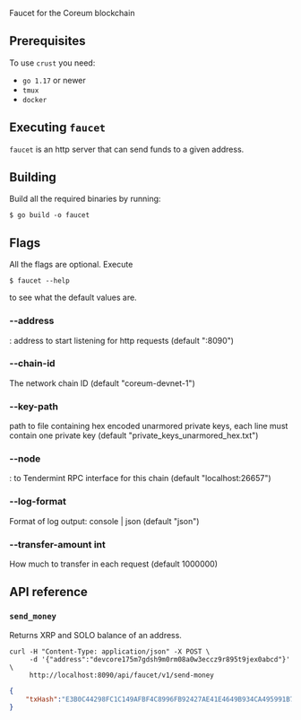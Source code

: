Faucet for the Coreum blockchain

## Prerequisites
To use `crust` you need:
- `go 1.17` or newer
- `tmux`
- `docker`

## Executing `faucet`

`faucet` is an http server that can send funds to a given address.

## Building

Build all the required binaries by running:

```
$ go build -o faucet
```

## Flags

All the flags are optional. Execute

```
$ faucet --help
```

to see what the default values are.

### --address

<host>:<port> address to start listening for http requests (default ":8090")

### --chain-id

The network chain ID (default "coreum-devnet-1")

### --key-path

path to file containing hex encoded unarmored private keys, each line must contain one private key (default "private_keys_unarmored_hex.txt")

### --node
<host>:<port> to Tendermint RPC interface for this chain (default "localhost:26657")

### --log-format

Format of log output: console | json (default "json")

### --transfer-amount int

How much to transfer in each request (default 1000000)

## API reference

### `send_money`

Returns XRP and SOLO balance of an address.

```shell script
curl -H "Content-Type: application/json" -X POST \
     -d '{"address":"devcore175m7gdsh9m0rm08a0w3eccz9r895t9jex0abcd"}' \
     http://localhost:8090/api/faucet/v1/send-money
```

```json
{
    "txHash":"E3B0C44298FC1C149AFBF4C8996FB92427AE41E4649B934CA495991B7852B855"
}
```